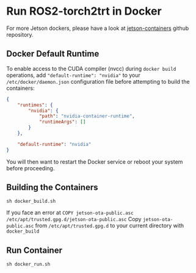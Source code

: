 # Run ROS2-torch2trt in Docker

For more Jetson dockers, please have a look at [jetson-containers](https://github.com/dusty-nv/jetson-containers) github repository.

## Docker Default Runtime

To enable access to the CUDA compiler (nvcc) during `docker build` operations, add `"default-runtime": "nvidia"` to your `/etc/docker/daemon.json` configuration file before attempting to build the containers:

``` json
{
    "runtimes": {
        "nvidia": {
            "path": "nvidia-container-runtime",
            "runtimeArgs": []
        }
    },

    "default-runtime": "nvidia"
}
```

You will then want to restart the Docker service or reboot your system before proceeding.

## Building the Containers

``` sh docker_build.sh ```

If you face an error at ```COPY jetson-ota-public.asc /etc/apt/trusted.gpg.d/jetson-ota-public.asc```
Copy ``` jetson-ota-public.asc ``` from ``` /etc/apt/trusted.gpg.d ``` to your current directory with ```docker_build```

## Run Container

``` sh docker_run.sh ```



